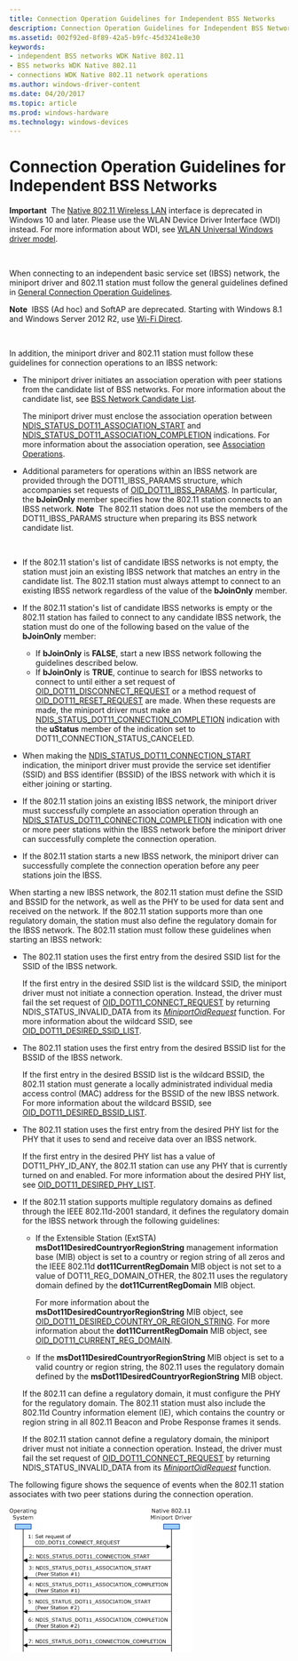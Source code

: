 ```yaml
---
title: Connection Operation Guidelines for Independent BSS Networks
description: Connection Operation Guidelines for Independent BSS Networks
ms.assetid: 002f92ed-8f89-42a5-b9fc-45d3241e8e30
keywords:
- independent BSS networks WDK Native 802.11
- BSS networks WDK Native 802.11
- connections WDK Native 802.11 network operations
ms.author: windows-driver-content
ms.date: 04/20/2017
ms.topic: article
ms.prod: windows-hardware
ms.technology: windows-devices
---
```


# Connection Operation Guidelines for Independent BSS Networks


**Important**  The [Native 802.11 Wireless LAN](native-802-11-wireless-lan4.md) interface is deprecated in Windows 10 and later. Please use the WLAN Device Driver Interface (WDI) instead. For more information about WDI, see [WLAN Universal Windows driver model](wifi-universal-driver-model.md).

 

When connecting to an independent basic service set (IBSS) network, the miniport driver and 802.11 station must follow the general guidelines defined in [General Connection Operation Guidelines](general-connection-operation-guidelines.md).

**Note**  IBSS (Ad hoc) and SoftAP are deprecated. Starting with Windows 8.1 and Windows Server 2012 R2, use [Wi-Fi Direct](wi-fi-direct-miniport-initialization-and-configuration.md).

 

In addition, the miniport driver and 802.11 station must follow these guidelines for connection operations to an IBSS network:

-   The miniport driver initiates an association operation with peer stations from the candidate list of BSS networks. For more information about the candidate list, see [BSS Network Candidate List](bss-network-candidate-list.md).

    The miniport driver must enclose the association operation between [NDIS\_STATUS\_DOT11\_ASSOCIATION\_START](https://msdn.microsoft.com/library/windows/hardware/ff567321) and [NDIS\_STATUS\_DOT11\_ASSOCIATION\_COMPLETION](https://msdn.microsoft.com/library/windows/hardware/ff567319) indications. For more information about the association operation, see [Association Operations](association-operations.md).

-   Additional parameters for operations within an IBSS network are provided through the DOT11\_IBSS\_PARAMS structure, which accompanies set requests of [OID\_DOT11\_IBSS\_PARAMS](https://msdn.microsoft.com/library/windows/hardware/ff569378). In particular, the **bJoinOnly** member specifies how the 802.11 station connects to an IBSS network.
    **Note**  The 802.11 station does not use the members of the DOT11\_IBSS\_PARAMS structure when preparing its BSS network candidate list.

     

-   If the 802.11 station's list of candidate IBSS networks is not empty, the station must join an existing IBSS network that matches an entry in the candidate list. The 802.11 station must always attempt to connect to an existing IBSS network regardless of the value of the **bJoinOnly** member.

-   If the 802.11 station's list of candidate IBSS networks is empty or the 802.11 station has failed to connect to any candidate IBSS network, the station must do one of the following based on the value of the **bJoinOnly** member:
    -   If **bJoinOnly** is **FALSE**, start a new IBSS network following the guidelines described below.
    -   If **bJoinOnly** is **TRUE**, continue to search for IBSS networks to connect to until either a set request of [OID\_DOT11\_DISCONNECT\_REQUEST](https://msdn.microsoft.com/library/windows/hardware/ff569147) or a method request of [OID\_DOT11\_RESET\_REQUEST](https://msdn.microsoft.com/library/windows/hardware/ff569409) are made. When these requests are made, the miniport driver must make an [NDIS\_STATUS\_DOT11\_CONNECTION\_COMPLETION](https://msdn.microsoft.com/library/windows/hardware/ff567325) indication with the **uStatus** member of the indication set to DOT11\_CONNECTION\_STATUS\_CANCELED.
-   When making the [NDIS\_STATUS\_DOT11\_CONNECTION\_START](https://msdn.microsoft.com/library/windows/hardware/ff567328) indication, the miniport driver must provide the service set identifier (SSID) and BSS identifier (BSSID) of the IBSS network with which it is either joining or starting.

-   If the 802.11 station joins an existing IBSS network, the miniport driver must successfully complete an association operation through an [NDIS\_STATUS\_DOT11\_CONNECTION\_COMPLETION](https://msdn.microsoft.com/library/windows/hardware/ff567325) indication with one or more peer stations within the IBSS network before the miniport driver can successfully complete the connection operation.

-   If the 802.11 station starts a new IBSS network, the miniport driver can successfully complete the connection operation before any peer stations join the IBSS.

When starting a new IBSS network, the 802.11 station must define the SSID and BSSID for the network, as well as the PHY to be used for data sent and received on the network. If the 802.11 station supports more than one regulatory domain, the station must also define the regulatory domain for the IBSS network. The 802.11 station must follow these guidelines when starting an IBSS network:

-   The 802.11 station uses the first entry from the desired SSID list for the SSID of the IBSS network.

    If the first entry in the desired SSID list is the wildcard SSID, the miniport driver must not initiate a connection operation. Instead, the driver must fail the set request of [OID\_DOT11\_CONNECT\_REQUEST](https://msdn.microsoft.com/library/windows/hardware/ff569122) by returning NDIS\_STATUS\_INVALID\_DATA from its [*MiniportOidRequest*](https://msdn.microsoft.com/library/windows/hardware/ff559416) function. For more information about the wildcard SSID, see [OID\_DOT11\_DESIRED\_SSID\_LIST](https://msdn.microsoft.com/library/windows/hardware/ff569145).

-   The 802.11 station uses the first entry from the desired BSSID list for the BSSID of the IBSS network.

    If the first entry in the desired BSSID list is the wildcard BSSID, the 802.11 station must generate a locally administrated individual media access control (MAC) address for the BSSID of the new IBSS network. For more information about the wildcard BSSID, see [OID\_DOT11\_DESIRED\_BSSID\_LIST](https://msdn.microsoft.com/library/windows/hardware/ff569141).

-   The 802.11 station uses the first entry from the desired PHY list for the PHY that it uses to send and receive data over an IBSS network.

    If the first entry in the desired PHY list has a value of DOT11\_PHY\_ID\_ANY, the 802.11 station can use any PHY that is currently turned on and enabled. For more information about the desired PHY list, see [OID\_DOT11\_DESIRED\_PHY\_LIST](https://msdn.microsoft.com/library/windows/hardware/ff569144).

-   If the 802.11 station supports multiple regulatory domains as defined through the IEEE 802.11d-2001 standard, it defines the regulatory domain for the IBSS network through the following guidelines:

    -   If the Extensible Station (ExtSTA) **msDot11DesiredCountryorRegionString** management information base (MIB) object is set to a country or region string of all zeros and the IEEE 802.11d **dot11CurrentRegDomain** MIB object is not set to a value of DOT11\_REG\_DOMAIN\_OTHER, the 802.11 uses the regulatory domain defined by the **dot11CurrentRegDomain** MIB object.

        For more information about the **msDot11DesiredCountryorRegionString** MIB object, see [OID\_DOT11\_DESIRED\_COUNTRY\_OR\_REGION\_STRING](https://msdn.microsoft.com/library/windows/hardware/ff569143). For more information about the **dot11CurrentRegDomain** MIB object, see [OID\_DOT11\_CURRENT\_REG\_DOMAIN](https://msdn.microsoft.com/library/windows/hardware/ff569136).

    -   If the **msDot11DesiredCountryorRegionString** MIB object is set to a valid country or region string, the 802.11 uses the regulatory domain defined by the **msDot11DesiredCountryorRegionString** MIB object.

    If the 802.11 can define a regulatory domain, it must configure the PHY for the regulatory domain. The 802.11 station must also include the 802.11d Country information element (IE), which contains the country or region string in all 802.11 Beacon and Probe Response frames it sends.

    If the 802.11 station cannot define a regulatory domain, the miniport driver must not initiate a connection operation. Instead, the driver must fail the set request of [OID\_DOT11\_CONNECT\_REQUEST](https://msdn.microsoft.com/library/windows/hardware/ff569122) by returning NDIS\_STATUS\_INVALID\_DATA from its [*MiniportOidRequest*](https://msdn.microsoft.com/library/windows/hardware/ff559416) function.

The following figure shows the sequence of events when the 802.11 station associates with two peer stations during the connection operation.

![diagram illustrating the connection operation guidelines for independent bss networks](images/native-802-11-connect-ibss1.png)

 

 






